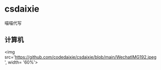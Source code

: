 # csdaixie
喵喵代写
## 计算机
<img src='https://github.com/codedaixie/csdaixie/blob/main/WechatIMG192.jpeg', width= '60%'>
